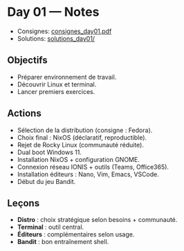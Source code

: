 # Day 01 — Notes

- Consignes: [consignes_day01.pdf](consignes_day01.pdf)
- Solutions: [solutions_day01/](solutions_day01/)

## Objectifs
- Préparer environnement de travail.  
- Découvrir Linux et terminal.  
- Lancer premiers exercices.  

## Actions
- Sélection de la distribution (consigne : Fedora).  
- Choix final : NixOS (déclaratif, reproductible).  
- Rejet de Rocky Linux (communauté réduite).  
- Dual boot Windows 11.  
- Installation NixOS + configuration GNOME.  
- Connexion réseau IONIS + outils (Teams, Office365).  
- Installation éditeurs : Nano, Vim, Emacs, VSCode.  
- Début du jeu Bandit.  

## Leçons
- **Distro** : choix stratégique selon besoins + communauté.  
- **Terminal** : outil central.  
- **Éditeurs** : complémentaires selon usage.  
- **Bandit** : bon entraînement shell.
